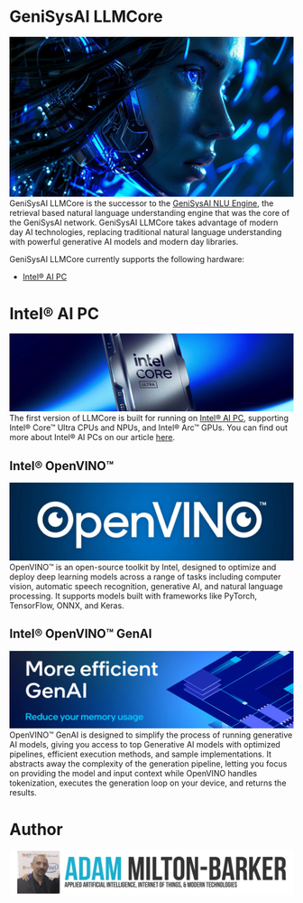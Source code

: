 # GeniSysAI LLMCore
[![GeniSysAI LLMCore](assets/img/genisys-ai-banner.jpg)](https://github.com/GeniSysAI/LLMCore)
GeniSysAI LLMCore is the successor to the [GeniSysAI NLU Engine](https://github.com/GeniSysAI/Vision "GeniSysAI NLU Engine"), the retrieval based natural language understanding engine that was the core of the GeniSysAI network. GeniSysAI LLMCore takes advantage of modern day AI technologies, replacing traditional natural language understanding with powerful generative AI models and modern day libraries. 

GeniSysAI LLMCore currently supports the following hardware:

- [Intel® AI PC](IntelAiPC "Intel® AI PC")

# Intel® AI PC
[![Intel® AI PC](assets/img/intel-core-ultra.webp)](https://www.intel.co.uk/content/www/uk/en/products/docs/processors/core-ultra/ai-pc.html)
The first version of LLMCore is built for running on [Intel® AI PC](https://www.cognitech.systems/blog/artificial-intelligence/ai-pcs/entry/intel-ai-pc-dev-kit-web-nn-llama-3-2 "Intel® AI PC"), supporting Intel® Core™ Ultra CPUs and NPUs, and Intel® Arc™ GPUs. You can find out more about Intel® AI PCs on our article [here](https://www.cognitech.systems/blog/artificial-intelligence/ai-pcs/entry/intel-ai-pc-dev-kit-web-nn-llama-3-2 "Intel® AI PC Development Kit").

## Intel® OpenVINO™
[![Intel® OpenVINO™](assets/img/intel-openvino.webp)](https://github.com/openvinotoolkit/openvino)
OpenVINO™ is an open-source toolkit by Intel, designed to optimize and deploy deep learning models across a range of tasks including computer vision, automatic speech recognition, generative AI, and natural language processing. It supports models built with frameworks like PyTorch, TensorFlow, ONNX, and Keras. 

## Intel® OpenVINO™ GenAI
[![Intel® OpenVINO™ GenAI](assets/img/intel-openvino-genai.webp)](https://github.com/openvinotoolkit/openvino.genai)
OpenVINO™ GenAI is designed to simplify the process of running generative AI models, giving you access to top Generative AI models with optimized pipelines, efficient execution methods, and sample implementations. It abstracts away the complexity of the generation pipeline, letting you focus on providing the model and input context while OpenVINO handles tokenization, executes the generation loop on your device, and returns the results. 

# Author
[![Adam Milton-Barker](assets/img/adam-milton-barker.png)](https://www.adammiltonbarker.com)
